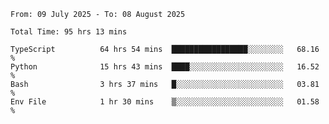 <!--START_SECTION:waka-->

```abap
From: 09 July 2025 - To: 08 August 2025

Total Time: 95 hrs 13 mins

TypeScript          64 hrs 54 mins  █████████████████░░░░░░░░   68.16 %
Python              15 hrs 43 mins  ████░░░░░░░░░░░░░░░░░░░░░   16.52 %
Bash                3 hrs 37 mins   █░░░░░░░░░░░░░░░░░░░░░░░░   03.81 %
Env File            1 hr 30 mins    ▒░░░░░░░░░░░░░░░░░░░░░░░░   01.58 %
```

<!--END_SECTION:waka-->
